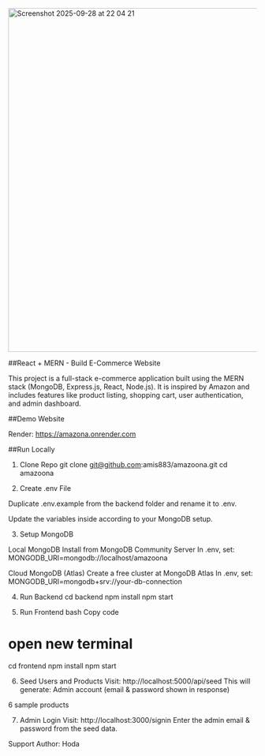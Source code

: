 <img width="1085" height="697" alt="Screenshot 2025-09-28 at 22 04 21" src="https://github.com/user-attachments/assets/6e441164-dff1-4d6d-97d8-f7c469703545" />


##React + MERN - Build E-Commerce Website

This project is a full-stack e-commerce application built using the MERN stack (MongoDB, Express.js, React, Node.js).
It is inspired by Amazon and includes features like product listing, shopping cart, user authentication, and admin dashboard.


##Demo Website

 Render: https://amazona.onrender.com

##Run Locally
 1. Clone Repo
git clone git@github.com:amis883/amazoona.git
cd amazoona

2. Create .env File

Duplicate .env.example from the backend folder and rename it to .env.

Update the variables inside according to your MongoDB setup.

3. Setup MongoDB

Local MongoDB
Install from MongoDB Community Server In .env, set:
MONGODB_URI=mongodb://localhost/amazoona


Cloud MongoDB (Atlas)
Create a free cluster at MongoDB Atlas In .env, set:
MONGODB_URI=mongodb+srv://your-db-connection

4. Run Backend
   cd backend
npm install
npm start

5. Run Frontend
bash
Copy code
# open new terminal
cd frontend
npm install
npm start

6. Seed Users and Products
Visit: http://localhost:5000/api/seed
This will generate:
Admin account (email & password shown in response)

6 sample products

7. Admin Login
Visit: http://localhost:3000/signin
Enter the admin email & password from the seed data.

 Support
Author: Hoda
